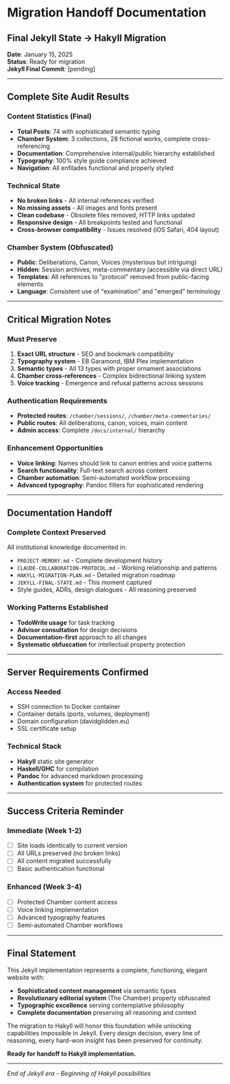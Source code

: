 # Migration Handoff Documentation
## Final Jekyll State → Hakyll Migration

**Date**: January 15, 2025  
**Status**: Ready for migration  
**Jekyll Final Commit**: [pending]

---

## Complete Site Audit Results

### Content Statistics (Final)
- **Total Posts**: 74 with sophisticated semantic typing
- **Chamber System**: 3 collections, 28 fictional works, complete cross-referencing
- **Documentation**: Comprehensive internal/public hierarchy established
- **Typography**: 100% style guide compliance achieved
- **Navigation**: All enfilades functional and properly styled

### Technical State
- **No broken links** - All internal references verified
- **No missing assets** - All images and fonts present
- **Clean codebase** - Obsolete files removed, HTTP links updated
- **Responsive design** - All breakpoints tested and functional
- **Cross-browser compatibility** - Issues resolved (iOS Safari, 404 layout)

### Chamber System (Obfuscated)
- **Public**: Deliberations, Canon, Voices (mysterious but intriguing)
- **Hidden**: Session archives, meta-commentary (accessible via direct URL)
- **Templates**: All references to "protocol" removed from public-facing elements
- **Language**: Consistent use of "examination" and "emerged" terminology

---

## Critical Migration Notes

### Must Preserve
1. **Exact URL structure** - SEO and bookmark compatibility
2. **Typography system** - EB Garamond, IBM Plex implementation
3. **Semantic types** - All 13 types with proper ornament associations
4. **Chamber cross-references** - Complex bidirectional linking system
5. **Voice tracking** - Emergence and refusal patterns across sessions

### Authentication Requirements
- **Protected routes**: `/chamber/sessions/`, `/chamber/meta-commentaries/`
- **Public routes**: All deliberations, canon, voices, main content
- **Admin access**: Complete `/docs/internal/` hierarchy

### Enhancement Opportunities
- **Voice linking**: Names should link to canon entries and voice patterns
- **Search functionality**: Full-text search across content
- **Chamber automation**: Semi-automated workflow processing
- **Advanced typography**: Pandoc filters for sophisticated rendering

---

## Documentation Handoff

### Complete Context Preserved
All institutional knowledge documented in:
- `PROJECT-MEMORY.md` - Complete development history
- `CLAUDE-COLLABORATION-PROTOCOL.md` - Working relationship and patterns
- `HAKYLL-MIGRATION-PLAN.md` - Detailed migration roadmap
- `JEKYLL-FINAL-STATE.md` - This moment captured
- Style guides, ADRs, design dialogues - All reasoning preserved

### Working Patterns Established
- **TodoWrite usage** for task tracking
- **Advisor consultation** for design decisions
- **Documentation-first** approach to all changes
- **Systematic obfuscation** for intellectual property protection

---

## Server Requirements Confirmed

### Access Needed
- SSH connection to Docker container
- Container details (ports, volumes, deployment)
- Domain configuration (davidglidden.eu)
- SSL certificate setup

### Technical Stack
- **Hakyll** static site generator
- **Haskell/GHC** for compilation
- **Pandoc** for advanced markdown processing
- **Authentication system** for protected routes

---

## Success Criteria Reminder

### Immediate (Week 1-2)
- [ ] Site loads identically to current version
- [ ] All URLs preserved (no broken links)
- [ ] All content migrated successfully
- [ ] Basic authentication functional

### Enhanced (Week 3-4)
- [ ] Protected Chamber content access
- [ ] Voice linking implementation
- [ ] Advanced typography features
- [ ] Semi-automated Chamber workflows

---

## Final Statement

This Jekyll implementation represents a complete, functioning, elegant website with:
- **Sophisticated content management** via semantic types
- **Revolutionary editorial system** (The Chamber) properly obfuscated
- **Typographic excellence** serving contemplative philosophy
- **Complete documentation** preserving all reasoning and context

The migration to Hakyll will honor this foundation while unlocking capabilities impossible in Jekyll. Every design decision, every line of reasoning, every hard-won insight has been preserved for continuity.

**Ready for handoff to Hakyll implementation.**

---

*End of Jekyll era - Beginning of Hakyll possibilities*